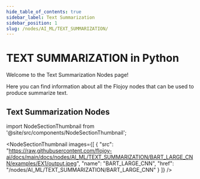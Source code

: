 ```yaml
---
hide_table_of_contents: true
sidebar_label: Text Summarization
sidebar_position: 1
slug: /nodes/AI_ML/TEXT_SUMMARIZATION/
---
```


# TEXT SUMMARIZATION in Python

Welcome to the Text Summarization Nodes page!

Here you can find information about all the Flojoy nodes that can be used to produce summarize text.

## Text Summarization Nodes


<!-- Custom component -->

import NodeSectionThumbnail from '@site/src/components/NodeSectionThumbnail';

<NodeSectionThumbnail images={[
   {
      "src": "https://raw.githubusercontent.com/flojoy-ai/docs/main/docs/nodes/AI_ML/TEXT_SUMMARIZATION/BART_LARGE_CNN/examples/EX1/output.jpeg",
      "name": "BART_LARGE_CNN",
      "href": "/nodes/AI_ML/TEXT_SUMMARIZATION/BART_LARGE_CNN"
   }
]} />

